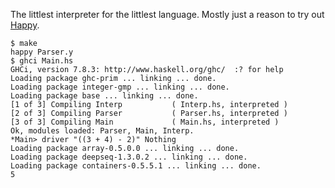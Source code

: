 The littlest interpreter for the littlest language.  Mostly just a
reason to try out [Happy].

~~~
$ make
happy Parser.y
$ ghci Main.hs
GHCi, version 7.8.3: http://www.haskell.org/ghc/  :? for help
Loading package ghc-prim ... linking ... done.
Loading package integer-gmp ... linking ... done.
Loading package base ... linking ... done.
[1 of 3] Compiling Interp           ( Interp.hs, interpreted )
[2 of 3] Compiling Parser           ( Parser.hs, interpreted )
[3 of 3] Compiling Main             ( Main.hs, interpreted )
Ok, modules loaded: Parser, Main, Interp.
*Main> driver "((3 + 4) - 2)" Nothing
Loading package array-0.5.0.0 ... linking ... done.
Loading package deepseq-1.3.0.2 ... linking ... done.
Loading package containers-0.5.5.1 ... linking ... done.
5
~~~

[Happy]: http://www.haskell.org/happy/
